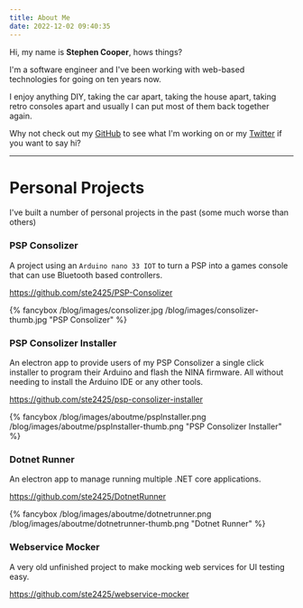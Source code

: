 ```yaml
---
title: About Me
date: 2022-12-02 09:40:35
---
```


Hi, my name is **Stephen Cooper**, hows things?

I'm a software engineer and I've been working with web-based technologies for going on ten years now.

I enjoy anything DIY, taking the car apart, taking the house apart, taking retro consoles apart and usually I can put most of them back together again.

Why not check out my [GitHub](https://github.com/ste2425) to see what I'm working on or my [Twitter](https://twitter.com/_s_cooper) if you want to say hi?

---

# Personal Projects

I've built a number of personal projects in the past (some much worse than others)

### PSP Consolizer

A project using an `Arduino nano 33 IOT` to turn a PSP into a games console that can use Bluetooth based controllers.

https://github.com/ste2425/PSP-Consolizer

{% fancybox /blog/images/consolizer.jpg /blog/images/consolizer-thumb.jpg "PSP Consolizer" %}

### PSP Consolizer Installer

An electron app to provide users of my PSP Consolizer a single click installer to program their Arduino and flash the NINA firmware. All without needing to install the Arduino IDE or any other tools.

https://github.com/ste2425/psp-consolizer-installer

{% fancybox /blog/images/aboutme/pspInstaller.png /blog/images/aboutme/pspInstaller-thumb.png "PSP Consolizer Installer" %}

### Dotnet Runner

An electron app to manage running multiple .NET core applications.

https://github.com/ste2425/DotnetRunner

{% fancybox /blog/images/aboutme/dotnetrunner.png /blog/images/aboutme/dotnetrunner-thumb.png "Dotnet Runner" %}

### Webservice Mocker

A very old unfinished project to make mocking web services for UI testing easy.

https://github.com/ste2425/webservice-mocker
